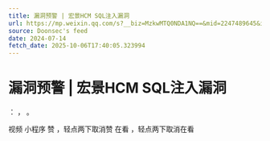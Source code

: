 ```yaml
---
title: 漏洞预警 | 宏景HCM SQL注入漏洞
url: https://mp.weixin.qq.com/s?__biz=MzkwMTQ0NDA1NQ==&mid=2247489645&idx=2&sn=812e6af6c35104ab19b9e03bc3b77743
source: Doonsec's feed
date: 2024-07-14
fetch_date: 2025-10-06T17:40:05.323994
---
```


# 漏洞预警 | 宏景HCM SQL注入漏洞

：
，
。

视频
小程序
赞
，轻点两下取消赞
在看
，轻点两下取消在看